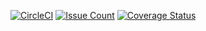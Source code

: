 [![CircleCI](https://circleci.com/gh/sirjmkitavi/cp2-bucketlist/tree/develop.svg?style=svg)](https://circleci.com/gh/sirjmkitavi/cp2-bucketlist/tree/develop)
[![Issue Count](https://codeclimate.com/github/sirjmkitavi/cp2-bucketlist/badges/issue_count.svg)](https://codeclimate.com/github/sirjmkitavi/cp2-bucketlist)
[![Coverage Status](https://coveralls.io/repos/github/sirjmkitavi/cp2-bucketlist/badge.svg?branch=develop)](https://coveralls.io/github/sirjmkitavi/cp2-bucketlist?branch=develop)
